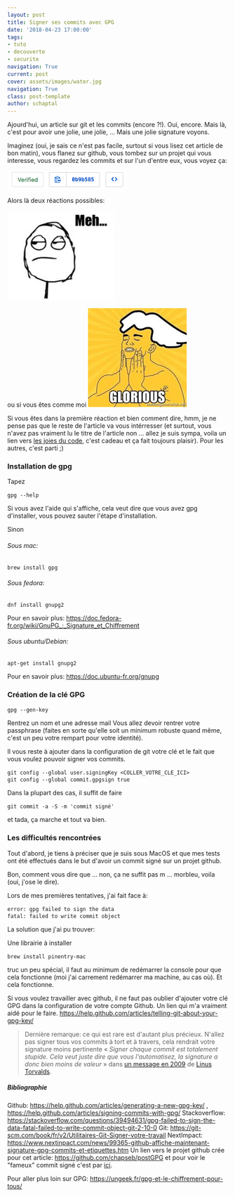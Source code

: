 ```yaml
---
layout: post
title: Signer ses commits avec GPG
date: '2018-04-23 17:00:00'
tags:
- tuto
- decouverte
- securite
navigation: True
current: post
cover: assets/images/water.jpg
navigation: True
class: post-template
author: schaptal
---
```


Ajourd'hui, un article sur git et les commits (encore ?!).
Oui, encore. Mais là, c'est pour avoir une jolie, une jolie, ...
Mais une jolie signature voyons.

Imaginez (oui, je sais ce n'est pas facile, surtout si vous lisez cet article de bon matin), vous flanez sur github, vous tombez sur un projet qui vous interesse, vous regardez les commits et sur l'un d'entre eux, vous voyez ça:

![verifiedcommit](/assets/images/2018/04/verifiedcommit.png)

Alors là deux réactions possibles:

![meh](/assets/images/2018/04/meh.jpeg)

ou si vous êtes comme moi
![gloriousImg](/assets/images/2018/04/gloriousImg.jpeg)

Si vous êtes dans la première réaction et bien comment dire, hmm, je ne pense pas que le reste de l'article va vous intérresser (et surtout, vous n'avez pas vraiment lu le titre de l'article non ... allez je suis sympa, voila un lien vers [les joies du code](https://lesjoiesducode.fr), c'est cadeau et ça fait toujours plaisir).
Pour les autres, c'est parti ;)


### Installation de gpg

Tapez
```console
gpg --help
```

Si vous avez l'aide qui s'affiche, cela veut dire que vous avez gpg d'installer, vous pouvez sauter l'étape d'installation.


Sinon
###### Sous mac:
```console
brew install gpg
```

###### Sous fedora:
```console
dnf install gnupg2
```
Pour en savoir plus:
https://doc.fedora-fr.org/wiki/GnuPG_:_Signature_et_Chiffrement

###### Sous ubuntu/Debian:
```console
apt-get install gnupg2
```
Pour en savoir plus:
https://doc.ubuntu-fr.org/gnupg


### Création de la clé GPG

```console
gpg --gen-key
```

Rentrez un nom et une adresse mail
Vous allez devoir rentrer votre passphrase (faites en sorte qu'elle soit un minimum robuste quand même, c'est un peu votre rempart pour votre identité).

Il vous reste à ajouter dans la configuration de git votre clé et le fait que vous voulez pouvoir signer vos commits.

```console
git config --global user.signingKey <COLLER_VOTRE_CLE_ICI>
git config --global commit.gpgsign true
```

Dans la plupart des cas, il suffit de faire

```console
git commit -a -S -m 'commit signé'
```


et tada, ça marche et tout va bien.


### Les difficultés rencontrées

Tout d'abord, je tiens à préciser que je suis sous MacOS et que mes tests ont été effectués dans le but d'avoir un commit signé sur un projet github.

Bon, comment vous dire que ... non, ça ne suffit pas m ... morbleu, voila (oui, j'ose le dire).

Lors de mes premières tentatives, j'ai fait face à:

```console
error: gpg failed to sign the data 
fatal: failed to write commit object
```


La solution que j'ai pu trouver:

Une librairie à installer
```console
brew install pinentry-mac
```

truc un peu spécial, il faut au minimum de redémarrer la console pour que cela fonctionne (moi j'ai carrement redémarrer ma machine, au cas où).
Et cela fonctionne.

Si vous voulez travailler avec github, il ne faut pas oublier d'ajouter votre clé GPG dans la configuration de votre compte Github.
Un lien qui m'a vraiment aidé pour le faire.
https://help.github.com/articles/telling-git-about-your-gpg-key/

> <i class="em em-bulb"></i>Dernière remarque: ce qui est rare est d'autant plus précieux. N'allez pas signer tous vos commits à tort et à travers, cela rendrait votre signature moins pertinente <i class="em em-smile"></i>
« *Signer chaque commit est totalement stupide. Cela veut juste dire que vous l'automatisez, la signature a donc bien moins de valeur* » dans [un message en 2009](http://git.661346.n2.nabble.com/GPG-signing-for-git-commit-td2582986.html#a2583316) de [Linus Torvalds](https://fr.wikipedia.org/wiki/Linus_Torvalds).


##### Bibliographie
Github: https://help.github.com/articles/generating-a-new-gpg-key/ , 
https://help.github.com/articles/signing-commits-with-gpg/
Stackoverflow: https://stackoverflow.com/questions/39494631/gpg-failed-to-sign-the-data-fatal-failed-to-write-commit-object-git-2-10-0
Git: https://git-scm.com/book/fr/v2/Utilitaires-Git-Signer-votre-travail
NextImpact: https://www.nextinpact.com/news/99365-github-affiche-maintenant-signature-gpg-commits-et-etiquettes.htm
Un lien vers le projet github crée pour cet article:
https://github.com/chapseb/postGPG
et pour voir le "fameux" commit signé c'est par [ici](https://github.com/chapseb/postGPG/commits/master).

Pour aller plus loin sur GPG: https://ungeek.fr/gpg-et-le-chiffrement-pour-tous/

